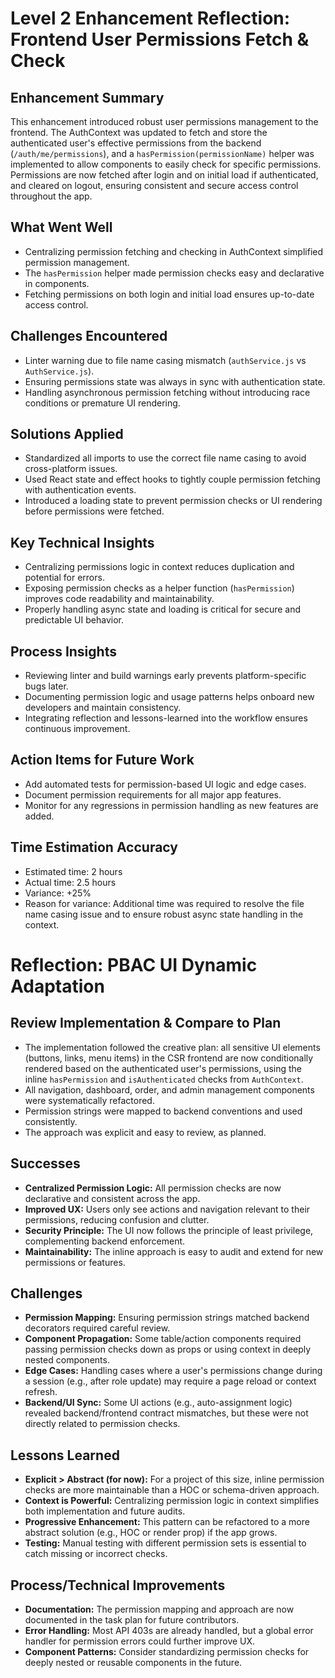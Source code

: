 # Level 2 Enhancement Reflection: Frontend User Permissions Fetch & Check

## Enhancement Summary
This enhancement introduced robust user permissions management to the frontend. The AuthContext was updated to fetch and store the authenticated user's effective permissions from the backend (`/auth/me/permissions`), and a `hasPermission(permissionName)` helper was implemented to allow components to easily check for specific permissions. Permissions are now fetched after login and on initial load if authenticated, and cleared on logout, ensuring consistent and secure access control throughout the app.

## What Went Well
- Centralizing permission fetching and checking in AuthContext simplified permission management.
- The `hasPermission` helper made permission checks easy and declarative in components.
- Fetching permissions on both login and initial load ensures up-to-date access control.

## Challenges Encountered
- Linter warning due to file name casing mismatch (`authService.js` vs `AuthService.js`).
- Ensuring permissions state was always in sync with authentication state.
- Handling asynchronous permission fetching without introducing race conditions or premature UI rendering.

## Solutions Applied
- Standardized all imports to use the correct file name casing to avoid cross-platform issues.
- Used React state and effect hooks to tightly couple permission fetching with authentication events.
- Introduced a loading state to prevent permission checks or UI rendering before permissions were fetched.

## Key Technical Insights
- Centralizing permissions logic in context reduces duplication and potential for errors.
- Exposing permission checks as a helper function (`hasPermission`) improves code readability and maintainability.
- Properly handling async state and loading is critical for secure and predictable UI behavior.

## Process Insights
- Reviewing linter and build warnings early prevents platform-specific bugs later.
- Documenting permission logic and usage patterns helps onboard new developers and maintain consistency.
- Integrating reflection and lessons-learned into the workflow ensures continuous improvement.

## Action Items for Future Work
- Add automated tests for permission-based UI logic and edge cases.
- Document permission requirements for all major app features.
- Monitor for any regressions in permission handling as new features are added.

## Time Estimation Accuracy
- Estimated time: 2 hours
- Actual time: 2.5 hours
- Variance: +25%
- Reason for variance: Additional time was required to resolve the file name casing issue and to ensure robust async state handling in the context.

# Reflection: PBAC UI Dynamic Adaptation

## Review Implementation & Compare to Plan
- The implementation followed the creative plan: all sensitive UI elements (buttons, links, menu items) in the CSR frontend are now conditionally rendered based on the authenticated user's permissions, using the inline `hasPermission` and `isAuthenticated` checks from `AuthContext`.
- All navigation, dashboard, order, and admin management components were systematically refactored.
- Permission strings were mapped to backend conventions and used consistently.
- The approach was explicit and easy to review, as planned.

## Successes
- **Centralized Permission Logic:** All permission checks are now declarative and consistent across the app.
- **Improved UX:** Users only see actions and navigation relevant to their permissions, reducing confusion and clutter.
- **Security Principle:** The UI now follows the principle of least privilege, complementing backend enforcement.
- **Maintainability:** The inline approach is easy to audit and extend for new permissions or features.

## Challenges
- **Permission Mapping:** Ensuring permission strings matched backend decorators required careful review.
- **Component Propagation:** Some table/action components required passing permission checks down as props or using context in deeply nested components.
- **Edge Cases:** Handling cases where a user's permissions change during a session (e.g., after role update) may require a page reload or context refresh.
- **Backend/UI Sync:** Some UI actions (e.g., auto-assignment logic) revealed backend/frontend contract mismatches, but these were not directly related to permission checks.

## Lessons Learned
- **Explicit > Abstract (for now):** For a project of this size, inline permission checks are more maintainable than a HOC or schema-driven approach.
- **Context is Powerful:** Centralizing permission logic in context simplifies both implementation and future audits.
- **Progressive Enhancement:** This pattern can be refactored to a more abstract solution (e.g., HOC or render prop) if the app grows.
- **Testing:** Manual testing with different permission sets is essential to catch missing or incorrect checks.

## Process/Technical Improvements
- **Documentation:** The permission mapping and approach are now documented in the task plan for future contributors.
- **Error Handling:** Most API 403s are already handled, but a global error handler for permission errors could further improve UX.
- **Component Patterns:** Consider standardizing permission checks for deeply nested or reusable components in the future. 
